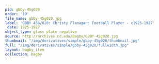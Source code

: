 ```yaml
---
pid: gbby-45g020
order: '19'
file_name: gbby-45g020.jpg
label: 'GBBY 45G/020: Christy Flanagan: Football Player - c1925-1927'
_date: 1925-1927
object_type: glass plate negative
source: http://archives.nd.edu/Bagby/GBBY-45g020.jpg
thumbnail: "/img/derivatives/simple/gbby-45g020/thumbnail.jpg"
full: "/img/derivatives/simple/gbby-45g020/fullwidth.jpg"
layout: bagby_item
collection: bagby
---
```


